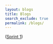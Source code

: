 ```yaml
---
layout: blogs 
title: Blogs
search_exclude: true
permalink: /blogs/
---
```


([Sprint 1](<sprint 1>))
